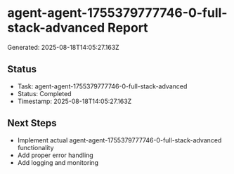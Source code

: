 # agent-agent-1755379777746-0-full-stack-advanced Report

Generated: 2025-08-18T14:05:27.163Z

## Status
- Task: agent-agent-1755379777746-0-full-stack-advanced
- Status: Completed
- Timestamp: 2025-08-18T14:05:27.163Z

## Next Steps
- Implement actual agent-agent-1755379777746-0-full-stack-advanced functionality
- Add proper error handling
- Add logging and monitoring
